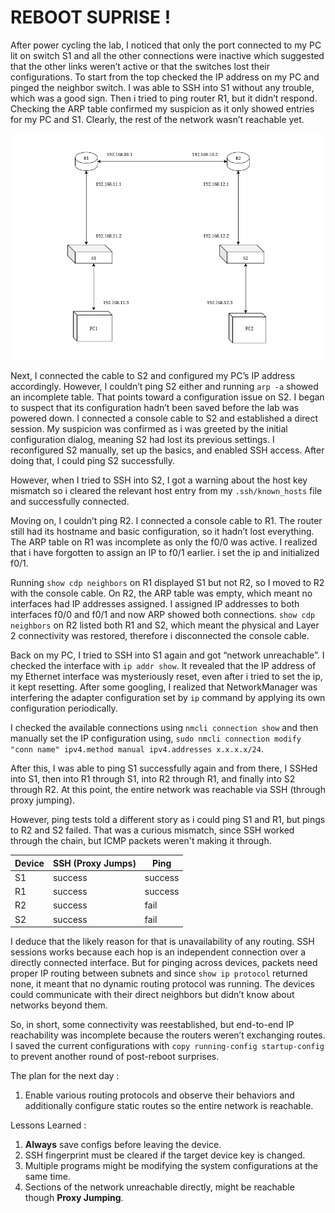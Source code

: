# REBOOT SUPRISE !

After power cycling the lab, I noticed that only the port connected to my PC lit on switch S1 and all the other connections were inactive which suggested that the other links weren’t active or that the switches lost their configurations. To start from the top checked the IP address on my PC and pinged the neighbor switch. I was able to SSH into S1 without any trouble, which was a good sign. Then i tried to ping router R1, but it didn’t respond. Checking the ARP table confirmed my suspicion as it only showed entries for my PC and S1. Clearly, the rest of the network wasn’t reachable yet.

![setup](/images/initial.png)

Next, I connected the cable to S2 and configured my PC’s IP address accordingly. However, I couldn’t ping S2 either and running `arp -a` showed an incomplete table. That points toward a configuration issue on S2. I began to suspect that its configuration hadn’t been saved before the lab was powered down. I connected a console cable to S2 and established a direct session. My suspicion was confirmed as i was greeted by the initial configuration dialog, meaning S2 had lost its previous settings. I reconfigured S2 manually, set up the basics, and enabled SSH access. After doing that, I could ping S2 successfully.

However, when I tried to SSH into S2, I got a warning about the host key mismatch so i cleared the relevant host entry from my `.ssh/known_hosts` file and successfully connected.

Moving on, I couldn’t ping R2. I connected a console cable to R1. The router still had its hostname and basic configuration, so it hadn’t lost everything. The ARP table on R1  was incomplete as only the f0/0 was active. I realized that i have forgotten to assign an IP to f0/1 earlier. i set the ip and initialized f0/1.

Running `show cdp neighbors` on R1 displayed S1 but not R2, so I moved to R2 with the console cable. On R2, the ARP table was empty, which meant no interfaces had IP addresses assigned. I assigned IP addresses to both interfaces f0/0 and f0/1 and now ARP showed both connections. `show cdp neighbors` on R2 listed both R1 and S2, which meant the physical and Layer 2 connectivity was restored, therefore i disconnected the console cable.

Back on my PC, I tried to SSH into S1 again and got “network unreachable”. I checked the interface with `ip addr show`. It revealed that the IP address of my Ethernet interface was mysteriously reset, even after i tried to set the ip, it kept resetting. After some googling, I realized that NetworkManager was interfering the adapter configuration set by `ip` command by applying its own configuration periodically.

I checked the available connections using `nmcli connection show` and then manually set the IP configuration using, `sudo nmcli connection modify "conn name" ipv4.method manual ipv4.addresses x.x.x.x/24`.

After this, I was able to ping S1 successfully again and from there, I SSHed into S1, then into R1 through S1, into R2 through R1, and finally into S2 through R2. At this point, the entire network was reachable via SSH (through proxy jumping).

However, ping tests told a different story as i could ping S1 and R1, but pings to R2 and S2 failed. That was a curious mismatch, since SSH worked through the chain, but ICMP packets weren't making it through.

| Device    | SSH (Proxy Jumps) | Ping|
|-          |-                  |-|
|S1         |success            |success|
|R1         |success            |success|
|R2         |success            |fail|
|S2         |success            |fail|

I deduce that the likely reason for that is unavailability of any routing. SSH sessions works because each hop is an independent connection over a directly connected interface. But for pinging across devices, packets need proper IP routing between subnets and since `show ip protocol` returned none, it meant that no dynamic routing protocol was running. The devices could communicate with their direct neighbors but didn’t know about networks beyond them.

So, in short, some connectivity was reestablished, but end-to-end IP reachability was incomplete because the routers weren’t exchanging routes. I saved the current configurations with `copy running-config startup-config` to prevent another round of post-reboot surprises.

The plan for the next day :
1. Enable various routing protocols and observe their behaviors and additionally configure static routes so the entire network is reachable.

Lessons Learned :
1. **Always** save configs before leaving the device.
2. SSH fingerprint must be cleared if the target device key is changed.
3. Multiple programs might be modifying the system configurations at the same time.
4. Sections of the network unreachable directly, might be reachable though **Proxy Jumping**.